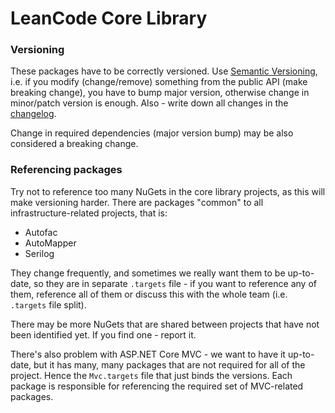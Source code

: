 LeanCode Core Library
=====================

### Versioning

These packages have to be correctly versioned. Use [Semantic Versioning](http://semver.org), i.e. if you modify (change/remove) something from the public API (make breaking change), you have to bump major version, otherwise change in minor/patch version is enough. Also - write down all changes in the [changelog](CHANGELOG.md).

Change in required dependencies (major version bump) may be also considered a breaking change.

### Referencing packages

Try not to reference too many NuGets in the core library projects, as this will make versioning harder. There are packages "common" to all infrastructure-related projects, that is:

 - Autofac
 - AutoMapper
 - Serilog

They change frequently, and sometimes we really want them to be up-to-date, so they are in separate `.targets` file - if you want to reference any of them, reference all of them or discuss this with the whole team (i.e. `.targets` file split).

There may be more NuGets that are shared between projects that have not been identified yet. If you find one - report it.

There's also problem with ASP.NET Core MVC - we want to have it up-to-date, but it has many, many packages that are not required for all of the project. Hence the `Mvc.targets` file that just binds the versions. Each package is responsible for referencing the required set of MVC-related packages.
